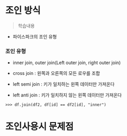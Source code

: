 # 조인 방식
> 학습내용
- 파이스파크의 조인 유형


### 조인 유형
- inner join, outer join(Left outer join, right outer join)
 
- cross join : 왼쪽과 오른쪽의 모든 로우를 조합
- left semi join : 키가 일치하는 왼쪽 데이터만 가져온다
- left anti join : 키가 일치하지 않는 왼쪽 데이터만 가져온다

```
>>> df.join(df2, df[id] == df2[id], "inner")
```

# 조인사용시 문제점
